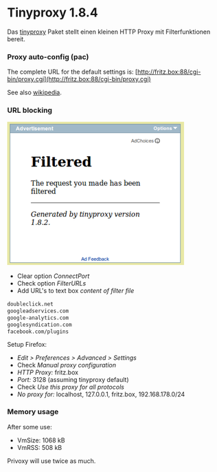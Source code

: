 # Tinyproxy 1.8.4

Das [tinyproxy](http://tinyproxy.sourceforge.net/)
Paket stellt einen kleinen HTTP Proxy mit Filterfunktionen bereit.

### Proxy auto-config (pac)

The complete URL for the default settings is:
[http://fritz.box:88/cgi-bin/proxy.cgi](http://fritz.box:88/cgi-bin/proxy.cgi)

See also
[wikipedia](http://en.wikipedia.org/wiki/Proxy_auto-config).

### URL blocking

[![tinyproxy filtered](../screenshots/217_md.png)](../screenshots/217.png)

-   Clear option *ConnectPort*
-   Check option *FilterURLs*
-   Add URL's to text box *content of filter file*

```
doubleclick.net
googleadservices.com
google-analytics.com
googlesyndication.com
facebook.com/plugins
```

Setup Firefox:

-   *Edit > Preferences > Advanced > Settings*
-   Check *Manual proxy configuration*
-   *HTTP Proxy:* fritz.box
-   *Port:* 3128 (assuming tinyproxy default)
-   Check *Use this proxy for all protocols*
-   *No proxy for:* localhost, 127.0.0.1, fritz.box, 192.168.178.0/24

### Memory usage

After some use:

-   VmSize: 1068 kB
-   VmRSS: 508 kB

Privoxy will use twice as much.

